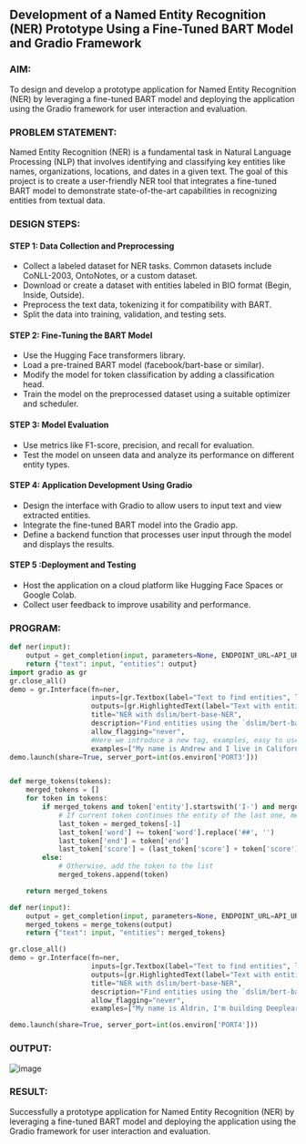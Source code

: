 ## Development of a Named Entity Recognition (NER) Prototype Using a Fine-Tuned BART Model and Gradio Framework

### AIM:
To design and develop a prototype application for Named Entity Recognition (NER) by leveraging a fine-tuned BART model and deploying the application using the Gradio framework for user interaction and evaluation.

### PROBLEM STATEMENT:
Named Entity Recognition (NER) is a fundamental task in Natural Language Processing (NLP) that involves identifying and classifying key entities like names, organizations, locations, and dates in a given text. The goal of this project is to create a user-friendly NER tool that integrates a fine-tuned BART model to demonstrate state-of-the-art capabilities in recognizing entities from textual data.
### DESIGN STEPS:

#### STEP 1: Data Collection and Preprocessing
* Collect a labeled dataset for NER tasks. Common datasets include CoNLL-2003, OntoNotes, or a custom dataset.
* Download or create a dataset with entities labeled in BIO format (Begin, Inside, Outside).
* Preprocess the text data, tokenizing it for compatibility with BART.
* Split the data into training, validation, and testing sets.
#### STEP 2: Fine-Tuning the BART Model
* Use the Hugging Face transformers library.
* Load a pre-trained BART model (facebook/bart-base or similar).
* Modify the model for token classification by adding a classification head.
* Train the model on the preprocessed dataset using a suitable optimizer and scheduler.
#### STEP 3: Model Evaluation
* Use metrics like F1-score, precision, and recall for evaluation.
* Test the model on unseen data and analyze its performance on different entity types.
#### STEP 4: Application Development Using Gradio
* Design the interface with Gradio to allow users to input text and view extracted entities.
* Integrate the fine-tuned BART model into the Gradio app.
* Define a backend function that processes user input through the model and displays the results.
#### STEP 5 :Deployment and Testing
* Host the application on a cloud platform like Hugging Face Spaces or Google Colab.
* Collect user feedback to improve usability and performance.
### PROGRAM:
```py
def ner(input):
    output = get_completion(input, parameters=None, ENDPOINT_URL=API_URL)
    return {"text": input, "entities": output}
import gradio as gr
gr.close_all()
demo = gr.Interface(fn=ner,
                    inputs=[gr.Textbox(label="Text to find entities", lines=2)],
                    outputs=[gr.HighlightedText(label="Text with entities")],
                    title="NER with dslim/bert-base-NER",
                    description="Find entities using the `dslim/bert-base-NER` model under the hood!",
                    allow_flagging="never",
                    #Here we introduce a new tag, examples, easy to use examples for your application
                    examples=["My name is Andrew and I live in California", "My name is Poli and work at HuggingFace"])
demo.launch(share=True, server_port=int(os.environ['PORT3']))


def merge_tokens(tokens):
    merged_tokens = []
    for token in tokens:
        if merged_tokens and token['entity'].startswith('I-') and merged_tokens[-1]['entity'].endswith(token['entity'][2:]):
            # If current token continues the entity of the last one, merge them
            last_token = merged_tokens[-1]
            last_token['word'] += token['word'].replace('##', '')
            last_token['end'] = token['end']
            last_token['score'] = (last_token['score'] + token['score']) / 2
        else:
            # Otherwise, add the token to the list
            merged_tokens.append(token)

    return merged_tokens

def ner(input):
    output = get_completion(input, parameters=None, ENDPOINT_URL=API_URL)
    merged_tokens = merge_tokens(output)
    return {"text": input, "entities": merged_tokens}

gr.close_all()
demo = gr.Interface(fn=ner,
                    inputs=[gr.Textbox(label="Text to find entities", lines=2)],
                    outputs=[gr.HighlightedText(label="Text with entities")],
                    title="NER with dslim/bert-base-NER",
                    description="Find entities using the `dslim/bert-base-NER` model under the hood!",
                    allow_flagging="never",
                    examples=["My name is Aldrin, I'm building DeeplearningAI and I live in California", "My name is lijo, I live in Vienna and work at HuggingFace"])

demo.launch(share=True, server_port=int(os.environ['PORT4']))
```
### OUTPUT:
![image](https://github.com/user-attachments/assets/9b9124c8-30b6-45b0-82ec-cbe9eb32f64b)

### RESULT:
Successfully a prototype application for Named Entity Recognition (NER) by leveraging a fine-tuned BART model and deploying the application using the Gradio framework for user interaction and evaluation.
